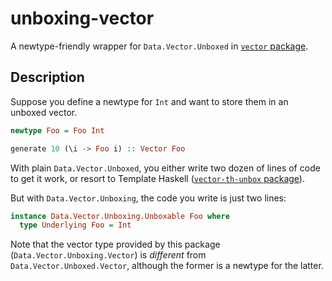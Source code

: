 # unboxing-vector

A newtype-friendly wrapper for `Data.Vector.Unboxed` in [`vector` package](http://hackage.haskell.org/package/vector).

## Description

Suppose you define a newtype for `Int` and want to store them in an unboxed vector.

```haskell
newtype Foo = Foo Int

generate 10 (\i -> Foo i) :: Vector Foo
```

With plain `Data.Vector.Unboxed`, you either write two dozen of lines of code to get it work, or resort to Template Haskell ([`vector-th-unbox` package](http://hackage.haskell.org/package/vector-th-unbox)).

But with `Data.Vector.Unboxing`, the code you write is just two lines:

```haskell
instance Data.Vector.Unboxing.Unboxable Foo where
  type Underlying Foo = Int
```

Note that the vector type provided by this package (`Data.Vector.Unboxing.Vector`) is *different* from `Data.Vector.Unboxed.Vector`, although the former is a newtype for the latter.
